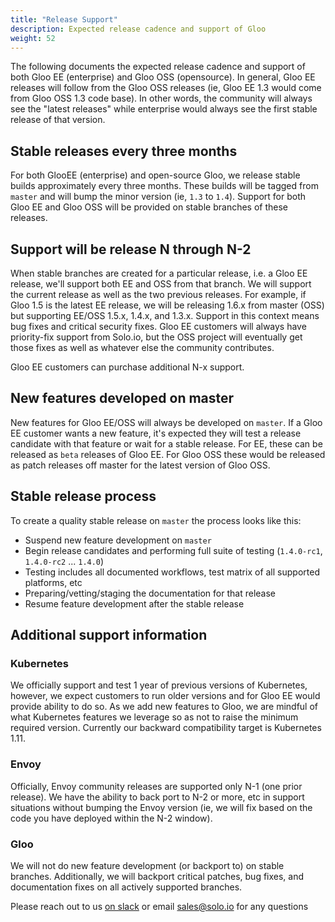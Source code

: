 ```yaml
---
title: "Release Support"
description: Expected release cadence and support of Gloo
weight: 52
---
```



The following documents the expected release cadence and support of both Gloo EE (enterprise) and Gloo OSS (opensource). In general, Gloo EE releases will follow from the Gloo OSS releases (ie, Gloo EE 1.3 would come from Gloo OSS 1.3 code base). In other words, the community will always see the "latest releases" while enterprise would always see the first stable release of that version. 


## Stable releases every three months

For both GlooEE (enterprise) and open-source Gloo, we release stable builds approximately every three months. These builds will be tagged from `master` and will bump the minor version (ie, `1.3` to `1.4`). Support for both Gloo EE and Gloo OSS will be provided on stable branches of these releases. 

## Support will be release N through N-2

When stable branches are created for a particular release, i.e. a Gloo EE release, we'll support both EE and OSS from that branch. We will support the current release as well as the two previous releases. For example, if Gloo 1.5 is the latest EE release, we will be releasing 1.6.x from master (OSS) but supporting EE/OSS 1.5.x, 1.4.x, and 1.3.x. Support in this context means bug fixes and critical security fixes. Gloo EE customers will always have priority-fix support from Solo.io, but the OSS project will eventually get those fixes as well as whatever else the community contributes.

Gloo EE customers can purchase additional N-x support.

## New features developed on master

New features for Gloo EE/OSS will always be developed on `master`. If a Gloo EE customer wants a new feature, it's expected they will test a release candidate with that feature or wait for a stable release. For EE, these can be released as `beta` releases of Gloo EE. For Gloo OSS these would be released as patch releases off master for the latest version of Gloo OSS.

## Stable release process

To create a quality stable release on `master` the process looks like this:

* Suspend new feature development on `master`
* Begin release candidates and performing full suite of testing (`1.4.0-rc1`, `1.4.0-rc2` ... `1.4.0`)
* Testing includes all documented workflows, test matrix of all supported platforms, etc
* Preparing/vetting/staging the documentation for that release
* Resume feature development after the stable release



## Additional support information

### Kubernetes 
We officially support and test 1 year of previous versions of Kubernetes, however, we expect customers to run older versions and for Gloo EE would provide ability to do so. As we add new features to Gloo, we are mindful of what Kubernetes features we leverage so as not to raise the minimum required version. Currently our backward compatibility target is Kubernetes 1.11.

### Envoy
Officially, Envoy community releases are supported only N-1 (one prior release). We have the ability to back port to N-2 or more, etc in support situations without bumping the Envoy version (ie, we will fix based on the code you have deployed within the N-2 window). 

### Gloo
We will not do new feature development (or backport to) on stable branches. Additionally, we will backport critical patches, bug fixes, and documentation fixes on all actively supported branches.


Please reach out to us [on slack](https://slack.solo.io) or email [sales@solo.io](mailto:sales@solo.io) for any questions 
